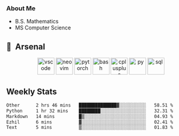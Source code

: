 ### About Me

- B.S. Mathematics
- MS Computer Science

<h2> 🚀 &nbsp;Arsenal</h2>

<p align="center">

<img src="https://cdn.jsdelivr.net/gh/devicons/devicon/icons/vscode/vscode-original.svg" alt="vscode" width="45" height="45"/>
<img src="https://cdn.jsdelivr.net/gh/devicons/devicon@latest/icons/neovim/neovim-original.svg" alt="neovim" width = "45" height = "45"/>
<img src="https://cdn.jsdelivr.net/gh/devicons/devicon@latest/icons/pytorch/pytorch-original.svg" alt="pytorch" width = "45" height = "45" />
          
<img src="https://cdn.jsdelivr.net/gh/devicons/devicon/icons/bash/bash-original.svg" alt="bash" width="45" height="45"/>
<img src="https://cdn.jsdelivr.net/gh/devicons/devicon@latest/icons/cplusplus/cplusplus-original.svg" alt="cplusplus" width = "45" height = "45"/>
<img src="https://cdn.jsdelivr.net/gh/devicons/devicon@latest/icons/python/python-plain.svg" alt="py" width = "45" height = "45" />

<img src="https://cdn.jsdelivr.net/gh/devicons/devicon@latest/icons/azuresqldatabase/azuresqldatabase-original.svg" alt="sql" width = "45" height = "45"/>
          
</p>

## Weekly Stats

<!--START_SECTION:waka-->

```txt
Other      2 hrs 46 mins   ██████████████▓░░░░░░░░░░   58.51 %
Python     1 hr 32 mins    ████████░░░░░░░░░░░░░░░░░   32.31 %
Markdown   14 mins         █▒░░░░░░░░░░░░░░░░░░░░░░░   04.93 %
Ezhil      6 mins          ▓░░░░░░░░░░░░░░░░░░░░░░░░   02.41 %
Text       5 mins          ▒░░░░░░░░░░░░░░░░░░░░░░░░   01.83 %
```

<!--END_SECTION:waka-->
